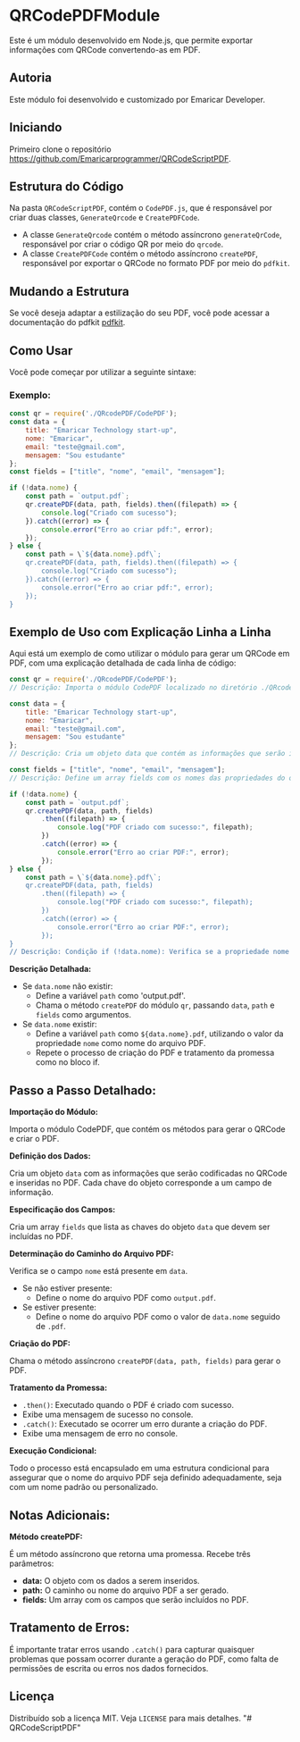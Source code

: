 
# QRCodePDFModule

Este é um módulo desenvolvido em Node.js, que permite exportar informações com QRCode convertendo-as em PDF.

## Autoria

Este módulo foi desenvolvido e customizado por Emaricar Developer.

## Iniciando
Primeiro clone o repositório https://github.com/Emaricarprogrammer/QRCodeScriptPDF.

## Estrutura do Código

Na pasta  `QRCodeScriptPDF`, contém o `CodePDF.js`, que é responsável por criar duas classes, `GenerateQrcode` e `CreatePDFCode`.

- A classe `GenerateQrcode` contém o método assíncrono `generateQrCode`, responsável por criar o código QR por meio do `qrcode`.
- A classe `CreatePDFCode` contém o método assíncrono `createPDF`, responsável por exportar o QRCode no formato PDF por meio do `pdfkit`.

## Mudando a Estrutura

Se você deseja adaptar a estilização do seu PDF, você pode acessar a documentação do pdfkit [pdfkit](https://www.npmjs.com/package/pdfkit).

## Como Usar

Você pode começar por utilizar a seguinte sintaxe:

### Exemplo:

```javascript
const qr = require('./QRcodePDF/CodePDF');
const data = {
    title: "Emaricar Technology start-up",
    nome: "Emaricar",
    email: "teste@gmail.com",
    mensagem: "Sou estudante"
};
const fields = ["title", "nome", "email", "mensagem"];

if (!data.nome) {
    const path = `output.pdf`;
    qr.createPDF(data, path, fields).then((filepath) => {
        console.log("Criado com sucesso");
    }).catch((error) => {
        console.error("Erro ao criar pdf:", error);
    });
} else {
    const path = \`${data.nome}.pdf\`;
    qr.createPDF(data, path, fields).then((filepath) => {
        console.log("Criado com sucesso");
    }).catch((error) => {
        console.error("Erro ao criar pdf:", error);
    });
}
```

## Exemplo de Uso com Explicação Linha a Linha

Aqui está um exemplo de como utilizar o módulo para gerar um QRCode em PDF, com uma explicação detalhada de cada linha de código:

```javascript
const qr = require('./QRcodePDF/CodePDF');
// Descrição: Importa o módulo CodePDF localizado no diretório ./QRcodePDF/. Este módulo contém as classes e métodos necessários para gerar o QRCode e criar o PDF.
```

```javascript
const data = {
    title: "Emaricar Technology start-up",
    nome: "Emaricar",
    email: "teste@gmail.com",
    mensagem: "Sou estudante"
};
// Descrição: Cria um objeto data que contém as informações que serão incluídas no QRCode e no PDF. Cada propriedade do objeto representa um campo de dados.
```

```javascript
const fields = ["title", "nome", "email", "mensagem"];
// Descrição: Define um array fields com os nomes das propriedades do objeto data que serão utilizadas no PDF. Isso permite que o método createPDF saiba quais campos incluir no documento.
```

```javascript
if (!data.nome) {
    const path = `output.pdf`;
    qr.createPDF(data, path, fields)
        .then((filepath) => {
            console.log("PDF criado com sucesso:", filepath);
        })
        .catch((error) => {
            console.error("Erro ao criar PDF:", error);
        });
} else {
    const path = \`${data.nome}.pdf\`;
    qr.createPDF(data, path, fields)
        .then((filepath) => {
            console.log("PDF criado com sucesso:", filepath);
        })
        .catch((error) => {
            console.error("Erro ao criar PDF:", error);
        });
}
// Descrição: Condição if (!data.nome): Verifica se a propriedade nome está vazia ou não foi definida.
```

**Descrição Detalhada:**
- Se `data.nome` não existir:
  - Define a variável `path` como 'output.pdf'.
  - Chama o método `createPDF` do módulo `qr`, passando `data`, `path` e `fields` como argumentos.
- Se `data.nome` existir:
  - Define a variável `path` como `${data.nome}.pdf`, utilizando o valor da propriedade `nome` como nome do arquivo PDF.
  - Repete o processo de criação do PDF e tratamento da promessa como no bloco if.

## Passo a Passo Detalhado:

**Importação do Módulo:**

Importa o módulo CodePDF, que contém os métodos para gerar o QRCode e criar o PDF.

**Definição dos Dados:**

Cria um objeto `data` com as informações que serão codificadas no QRCode e inseridas no PDF. Cada chave do objeto corresponde a um campo de informação.

**Especificação dos Campos:**

Cria um array `fields` que lista as chaves do objeto `data` que devem ser incluídas no PDF.

**Determinação do Caminho do Arquivo PDF:**

Verifica se o campo `nome` está presente em `data`.
- Se não estiver presente:
  - Define o nome do arquivo PDF como `output.pdf`.
- Se estiver presente:
  - Define o nome do arquivo PDF como o valor de `data.nome` seguido de `.pdf`.

**Criação do PDF:**

Chama o método assíncrono `createPDF(data, path, fields)` para gerar o PDF.

**Tratamento da Promessa:**
- `.then()`: Executado quando o PDF é criado com sucesso.
- Exibe uma mensagem de sucesso no console.
- `.catch()`: Executado se ocorrer um erro durante a criação do PDF.
- Exibe uma mensagem de erro no console.

**Execução Condicional:**

Todo o processo está encapsulado em uma estrutura condicional para assegurar que o nome do arquivo PDF seja definido adequadamente, seja com um nome padrão ou personalizado.

## Notas Adicionais:

**Método createPDF:**

É um método assíncrono que retorna uma promessa. Recebe três parâmetros:
- **data:** O objeto com os dados a serem inseridos.
- **path:** O caminho ou nome do arquivo PDF a ser gerado.
- **fields:** Um array com os campos que serão incluídos no PDF.

## Tratamento de Erros:

É importante tratar erros usando `.catch()` para capturar quaisquer problemas que possam ocorrer durante a geração do PDF, como falta de permissões de escrita ou erros nos dados fornecidos.

## Licença

Distribuído sob a licença MIT. Veja `LICENSE` para mais detalhes.
"# QRCodeScriptPDF"  
